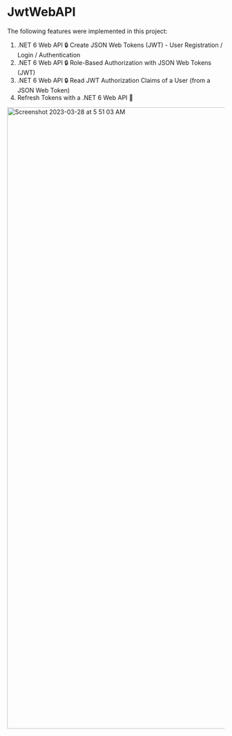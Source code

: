 # JwtWebAPI 

The following features were implemented in this project: 
  1. .NET 6 Web API 🔒 Create JSON Web Tokens (JWT) - User Registration / Login / Authentication
  2. .NET 6 Web API 🔒 Role-Based Authorization with JSON Web Tokens (JWT) 
  3. .NET 6 Web API 🔒 Read JWT Authorization Claims of a User (from a JSON Web Token)
  4. Refresh Tokens with a .NET 6 Web API 🚀

<img width="1440" alt="Screenshot 2023-03-28 at 5 51 03 AM" src="https://user-images.githubusercontent.com/87896770/228095258-2288365c-6def-4a0c-bb3a-ddac87710fb0.png">
